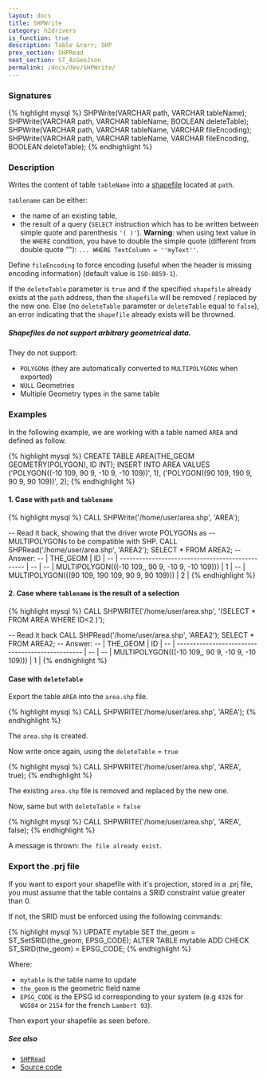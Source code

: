 ```yaml
---
layout: docs
title: SHPWrite
category: h2drivers
is_function: true
description: Table &rarr; SHP
prev_section: SHPRead
next_section: ST_AsGeoJson
permalink: /docs/dev/SHPWrite/
---
```


### Signatures

{% highlight mysql %}
SHPWrite(VARCHAR path, VARCHAR tableName);
SHPWrite(VARCHAR path, VARCHAR tableName, BOOLEAN deleteTable);
SHPWrite(VARCHAR path, VARCHAR tableName, VARCHAR fileEncoding);
SHPWrite(VARCHAR path, VARCHAR tableName, 
         VARCHAR fileEncoding, BOOLEAN deleteTable);
{% endhighlight %}

### Description

Writes the content of table `tableName` into a [shapefile][wiki]
located at `path`.

`tablename` can be either:

* the name of an existing table,
* the result of a query (`SELECT` instruction which has to be written between simple quote and parenthesis `'( )'`). **Warning**: when using text value in the `WHERE` condition, you have to double the simple quote (different from double quote ""): `... WHERE TextColumn = ''myText''`.

Define `fileEncoding` to force encoding (useful when the header is missing encoding information) (default value is `ISO-8859-1`).


If the `deleteTable` parameter is `true` and if the specified `shapefile` already exists at the `path` address, then the `shapefile` will be removed / replaced by the new one. Else (no `deleteTable` parameter or `deleteTable` equal to `false`), an error indicating that the `shapefile` already exists will be throwned.

<div class="note warning">
  <h5>Shapefiles do not support arbitrary geometrical data.</h5>
  <p>They do not support:
  <ul>
    <li><code>POLYGON</code>s (they are automatically converted to
        <code>MULTIPOLYGON</code>s when exported)</li>
    <li><code>NULL</code> Geometries</li>
    <li>Multiple Geometry types in the same table</li>
  </ul></p>
</div>

### Examples

In the following example, we are working with a table named `AREA` and defined as follow.

{% highlight mysql %}
CREATE TABLE AREA(THE_GEOM GEOMETRY(POLYGON), ID INT);
INSERT INTO AREA VALUES
    ('POLYGON((-10 109, 90 9, -10 9, -10 109))', 1),
    ('POLYGON((90 109, 190 9, 90 9, 90 109))', 2);
{% endhighlight %}


#### 1. Case with `path` and `tablename`

{% highlight mysql %}
CALL SHPWrite('/home/user/area.shp', 'AREA');

-- Read it back, showing that the driver wrote POLYGONs as
-- MULTIPOLYGONs to be compatible with SHP.
CALL SHPRead('/home/user/area.shp', 'AREA2');
SELECT * FROM AREA2;
-- Answer:
-- |                     THE_GEOM                     | ID |
-- | ------------------------------------------------ | -- |
-- | MULTIPOLYGON(((-10 109,, 90 9, -10 9, -10 109))) |  1 |
-- | MULTIPOLYGON(((90 109, 190 109, 90 9, 90 109)))  |  2 |
{% endhighlight %}

#### 2. Case where `tablename` is the result of a selection

{% highlight mysql %}
CALL SHPWRITE('/home/user/area.shp', 
              '(SELECT * FROM AREA WHERE ID<2 )');

-- Read it back
CALL SHPRead('/home/user/area.shp', 'AREA2');
SELECT * FROM AREA2;
-- Answer:
-- |                     THE_GEOM                     | ID |
-- | ------------------------------------------------ | -- |
-- | MULTIPOLYGON(((-10 109,, 90 9, -10 9, -10 109))) |  1 |
{% endhighlight %}

#### Case with `deleteTable`

Export the table `AREA` into the `area.shp` file.

{% highlight mysql %}
CALL SHPWRITE('/home/user/area.shp', 'AREA');
{% endhighlight %}

The `area.shp` is created.

Now write once again, using the `deleteTable` = `true`

{% highlight mysql %}
CALL SHPWRITE('/home/user/area.shp', 'AREA', true);
{% endhighlight %}

The existing `area.shp` file is removed and replaced by the new one. 

Now, same but with `deleteTable` = `false`

{% highlight mysql %}
CALL SHPWRITE('/home/user/area.shp', 'AREA', false);
{% endhighlight %}

A message is thrown: `The file already exist`. 

### Export the .prj file

If you want to export your shapefile with it's projection, stored in a .prj file, you must assume that the table contains a SRID constraint value  greater than 0. 

If not, the SRID must be enforced using the following commands:

{% highlight mysql %}
UPDATE mytable SET the_geom = ST_SetSRID(the_geom, EPSG_CODE);
ALTER TABLE mytable ADD CHECK ST_SRID(the_geom) = EPSG_CODE;
{% endhighlight %}

Where:

* `mytable` is the table name to update
* `the_geom` is the geometric field name
* `EPSG_CODE` is the EPSG id corresponding to your system (e.g `4326` for `WGS84` or `2154` for the french `Lambert 93`).

Then export your shapefile as seen before.

##### See also

* [`SHPRead`](../SHPRead)
* <a href="https://github.com/orbisgis/h2gis/blob/master/h2gis-functions/src/main/java/org/h2gis/functions/io/shp/SHPWrite.java" target="_blank">Source code</a>

[wiki]: http://en.wikipedia.org/wiki/Shapefile

